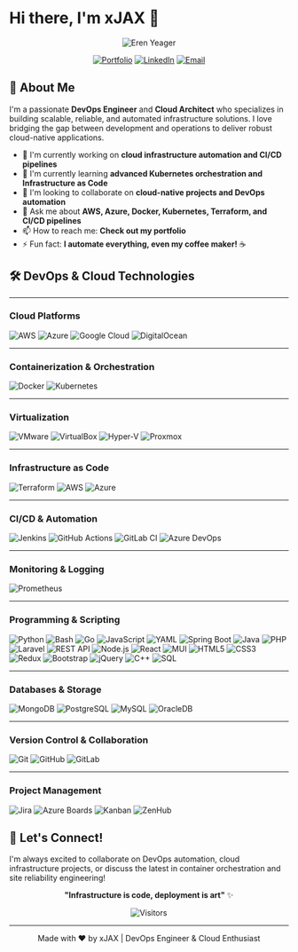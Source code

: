 # Hi there, I'm xJAX 👋
<div align="center">

![Eren Yeager](https://github.com/DevITJAX/DevITJAX/blob/main/eren-eren-yeager.gif)

</div>

<div align="center">
  
[![Portfolio](https://img.shields.io/badge/Portfolio-FF5722?style=for-the-badge&logo=todoist&logoColor=white)](https://www.abdessamadadmairi.me/)
[![LinkedIn](https://img.shields.io/badge/LinkedIn-0A66C2?style=for-the-badge&logo=linkedin&logoColor=white)](https://www.linkedin.com/in/admairi-abdessamad/)
[![Email](https://img.shields.io/badge/Email-D14836?style=for-the-badge&logo=gmail&logoColor=white)](mailto:abdessamadadmairi@gmail.com)

</div>

## 🚀 About Me

I'm a passionate **DevOps Engineer** and **Cloud Architect** who specializes in building scalable, reliable, and automated infrastructure solutions. I love bridging the gap between development and operations to deliver robust cloud-native applications.

- 🔭 I'm currently working on **cloud infrastructure automation and CI/CD pipelines**
- 🌱 I'm currently learning **advanced Kubernetes orchestration and Infrastructure as Code**
- 👯 I'm looking to collaborate on **cloud-native projects and DevOps automation**
- 💬 Ask me about **AWS, Azure, Docker, Kubernetes, Terraform, and CI/CD pipelines**
- 📫 How to reach me: **Check out my portfolio**
- ⚡ Fun fact: **I automate everything, even my coffee maker!** ☕

## 🛠️ DevOps & Cloud Technologies

---

### Cloud Platforms
![AWS](https://img.shields.io/badge/Amazon_AWS-FF9900?style=for-the-badge&logo=amazonaws&logoColor=white)
![Azure](https://img.shields.io/badge/Microsoft_Azure-0089D0?style=for-the-badge&logo=microsoft-azure&logoColor=white)
![Google Cloud](https://img.shields.io/badge/Google_Cloud-4285F4?style=for-the-badge&logo=google-cloud&logoColor=white)
![DigitalOcean](https://img.shields.io/badge/DigitalOcean-0080FF?style=for-the-badge&logo=digitalocean&logoColor=white)

---

### Containerization & Orchestration
![Docker](https://img.shields.io/badge/Docker-2CA5E0?style=for-the-badge&logo=docker&logoColor=white)
![Kubernetes](https://img.shields.io/badge/kubernetes-326ce5.svg?&style=for-the-badge&logo=kubernetes&logoColor=white)

---

### Virtualization
![VMware](https://img.shields.io/badge/VMware-607078?style=for-the-badge&logo=vmware&logoColor=white)
![VirtualBox](https://img.shields.io/badge/VirtualBox-183A61?style=for-the-badge&logo=virtualbox&logoColor=white)
![Hyper-V](https://img.shields.io/badge/Hyper--V-0078D6?style=for-the-badge&logo=windows&logoColor=white)
![Proxmox](https://img.shields.io/badge/Proxmox-E57000?style=for-the-badge&logo=proxmox&logoColor=white)

---

### Infrastructure as Code
![Terraform](https://img.shields.io/badge/Terraform-7B42BC?style=for-the-badge&logo=terraform&logoColor=white)
![AWS](https://img.shields.io/badge/AWS-FF9900?style=for-the-badge&logo=amazonaws&logoColor=white)
![Azure](https://img.shields.io/badge/Azure-0089D0?style=for-the-badge&logo=microsoft-azure&logoColor=white)

---

### CI/CD & Automation
![Jenkins](https://img.shields.io/badge/Jenkins-D24939?style=for-the-badge&logo=Jenkins&logoColor=white)
![GitHub Actions](https://img.shields.io/badge/GitHub_Actions-2088FF?style=for-the-badge&logo=github-actions&logoColor=white)
![GitLab CI](https://img.shields.io/badge/GitLab_CI-330F63?style=for-the-badge&logo=gitlab&logoColor=white)
![Azure DevOps](https://img.shields.io/badge/Azure_DevOps-0078D7?style=for-the-badge&logo=azure-devops&logoColor=white)

---

### Monitoring & Logging
![Prometheus](https://img.shields.io/badge/Prometheus-000000?style=for-the-badge&logo=prometheus&labelColor=000000)

---

### Programming & Scripting
![Python](https://img.shields.io/badge/Python-FFD43B?style=for-the-badge&logo=python&logoColor=blue)
![Bash](https://img.shields.io/badge/Shell_Script-121011?style=for-the-badge&logo=gnu-bash&logoColor=white)
![Go](https://img.shields.io/badge/Go-00ADD8?style=for-the-badge&logo=go&logoColor=white)
![JavaScript](https://img.shields.io/badge/JavaScript-F7DF1E?style=for-the-badge&logo=javascript&logoColor=black)
![YAML](https://img.shields.io/badge/YAML-CB171E?style=for-the-badge&logo=yaml&logoColor=white)
![Spring Boot](https://img.shields.io/badge/Spring_Boot-6DB33F?style=for-the-badge&logo=spring&logoColor=white)
![Java](https://img.shields.io/badge/Java-ED8B00?style=for-the-badge&logo=openjdk&logoColor=white)
![PHP](https://img.shields.io/badge/PHP-777BB4?style=for-the-badge&logo=php&logoColor=white)
![Laravel](https://img.shields.io/badge/Laravel-FF2D20?style=for-the-badge&logo=laravel&logoColor=white)
![REST API](https://img.shields.io/badge/REST_API-6BA539?style=for-the-badge&logo=openapi-initiative&logoColor=white)
![Node.js](https://img.shields.io/badge/Node.js-43853D?style=for-the-badge&logo=node.js&logoColor=white)
![React](https://img.shields.io/badge/React-61DAFB?style=for-the-badge&logo=react&logoColor=black)
![MUI](https://img.shields.io/badge/MUI-007FFF?style=for-the-badge&logo=mui&logoColor=white)
![HTML5](https://img.shields.io/badge/HTML5-E34F26?style=for-the-badge&logo=html5&logoColor=white)
![CSS3](https://img.shields.io/badge/CSS3-1572B6?style=for-the-badge&logo=css3&logoColor=white)
![Redux](https://img.shields.io/badge/Redux-764ABC?style=for-the-badge&logo=redux&logoColor=white)
![Bootstrap](https://img.shields.io/badge/Bootstrap-7952B3?style=for-the-badge&logo=bootstrap&logoColor=white)
![jQuery](https://img.shields.io/badge/jQuery-0769AD?style=for-the-badge&logo=jquery&logoColor=white)
![C++](https://img.shields.io/badge/C%2B%2B-00599C?style=for-the-badge&logo=c%2B%2B&logoColor=white)
![SQL](https://img.shields.io/badge/SQL-003B57?style=for-the-badge&logo=sqlite&logoColor=white)

---

### Databases & Storage
![MongoDB](https://img.shields.io/badge/MongoDB-4EA94B?style=for-the-badge&logo=mongodb&logoColor=white)
![PostgreSQL](https://img.shields.io/badge/PostgreSQL-316192?style=for-the-badge&logo=postgresql&logoColor=white)
![MySQL](https://img.shields.io/badge/MySQL-4479A1?style=for-the-badge&logo=mysql&logoColor=white)
![OracleDB](https://img.shields.io/badge/Oracle_DB-F80000?style=for-the-badge&logo=oracle&logoColor=white)

---

### Version Control & Collaboration
![Git](https://img.shields.io/badge/Git-F05032?style=for-the-badge&logo=git&logoColor=white)
![GitHub](https://img.shields.io/badge/GitHub-100000?style=for-the-badge&logo=github&logoColor=white)
![GitLab](https://img.shields.io/badge/GitLab-330F63?style=for-the-badge&logo=gitlab&logoColor=white)

---

### Project Management
![Jira](https://img.shields.io/badge/Jira-0052CC?style=for-the-badge&logo=jira&logoColor=white)
![Azure Boards](https://img.shields.io/badge/Azure_Boards-0078D7?style=for-the-badge&logo=azure-devops&logoColor=white)
![Kanban](https://img.shields.io/badge/Kanban-026AA7?style=for-the-badge&logo=trello&logoColor=white)
![ZenHub](https://img.shields.io/badge/ZenHub-5A3E85?style=for-the-badge&logo=zenhub&logoColor=white)

## 🌟 Let's Connect!

I'm always excited to collaborate on DevOps automation, cloud infrastructure projects, or discuss the latest in container orchestration and site reliability engineering!

<div align="center">

**"Infrastructure is code, deployment is art"** ✨

![Visitors](https://api.visitorbadge.io/api/visitors?path=DevITJAX/DevITJAX&countColor=%23263759&style=flat)

</div>

---
<div align="center">
Made with ❤️ by xJAX | DevOps Engineer & Cloud Enthusiast
</div>
